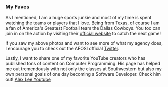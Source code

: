 
### My Faves

As I mentioned, I am a huge sports junkie and most of my time is spent watching the teams or players that I love. 
Being from Texas, of course I am a fan of America's Greatest Football team the Dallas Cowboys. 
You too can join in on the action by visiting their [official website](https://www.dallascowboys.com) to catch the next game!  

If you saw my above photos and want to see more of what my agency does, I encourage you to check out the AFOSI official [Twitter](https://twitter.com/RealAFOSI).

Lastly, I want to share one of my favorite YouTube creators who has published tons of content on Computer Programming. His page has helped me out tremendously with not only the classes at Southwestern but also my own personal goals of one day becoming a Software Developer. Check him out! [Alex Lee Youtube](https://www.youtube.com/channel/UC_fFL5jgoCOrwAVoM_fBYwA)
